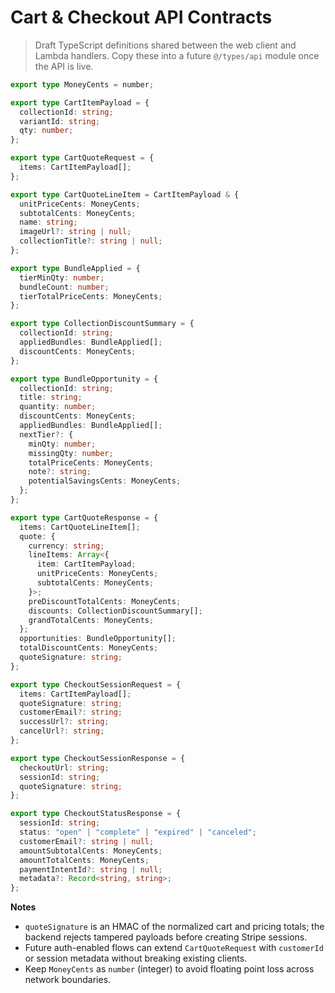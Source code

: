 # Cart & Checkout API Contracts

> Draft TypeScript definitions shared between the web client and Lambda handlers. Copy these into a future `@/types/api` module once the API is live.

```ts
export type MoneyCents = number;

export type CartItemPayload = {
  collectionId: string;
  variantId: string;
  qty: number;
};

export type CartQuoteRequest = {
  items: CartItemPayload[];
};

export type CartQuoteLineItem = CartItemPayload & {
  unitPriceCents: MoneyCents;
  subtotalCents: MoneyCents;
  name: string;
  imageUrl?: string | null;
  collectionTitle?: string | null;
};

export type BundleApplied = {
  tierMinQty: number;
  bundleCount: number;
  tierTotalPriceCents: MoneyCents;
};

export type CollectionDiscountSummary = {
  collectionId: string;
  appliedBundles: BundleApplied[];
  discountCents: MoneyCents;
};

export type BundleOpportunity = {
  collectionId: string;
  title: string;
  quantity: number;
  discountCents: MoneyCents;
  appliedBundles: BundleApplied[];
  nextTier?: {
    minQty: number;
    missingQty: number;
    totalPriceCents: MoneyCents;
    note?: string;
    potentialSavingsCents: MoneyCents;
  };
};

export type CartQuoteResponse = {
  items: CartQuoteLineItem[];
  quote: {
    currency: string;
    lineItems: Array<{
      item: CartItemPayload;
      unitPriceCents: MoneyCents;
      subtotalCents: MoneyCents;
    }>;
    preDiscountTotalCents: MoneyCents;
    discounts: CollectionDiscountSummary[];
    grandTotalCents: MoneyCents;
  };
  opportunities: BundleOpportunity[];
  totalDiscountCents: MoneyCents;
  quoteSignature: string;
};

export type CheckoutSessionRequest = {
  items: CartItemPayload[];
  quoteSignature: string;
  customerEmail?: string;
  successUrl?: string;
  cancelUrl?: string;
};

export type CheckoutSessionResponse = {
  checkoutUrl: string;
  sessionId: string;
  quoteSignature: string;
};

export type CheckoutStatusResponse = {
  sessionId: string;
  status: "open" | "complete" | "expired" | "canceled";
  customerEmail?: string | null;
  amountSubtotalCents: MoneyCents;
  amountTotalCents: MoneyCents;
  paymentIntentId?: string | null;
  metadata?: Record<string, string>;
};
```

**Notes**

- `quoteSignature` is an HMAC of the normalized cart and pricing totals; the backend rejects tampered payloads before creating Stripe sessions.
- Future auth-enabled flows can extend `CartQuoteRequest` with `customerId` or session metadata without breaking existing clients.
- Keep `MoneyCents` as `number` (integer) to avoid floating point loss across network boundaries.
